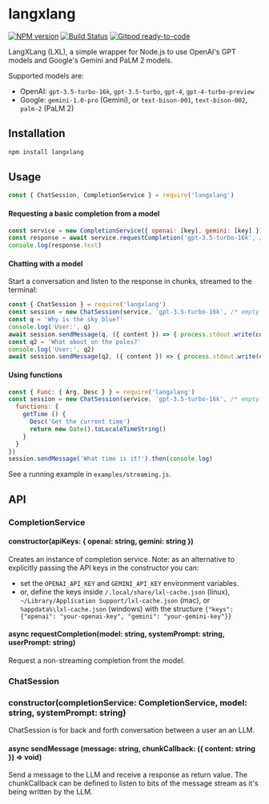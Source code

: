 # langxlang
[![NPM version](https://img.shields.io/npm/v/langxlang.svg)](http://npmjs.com/package/langxlang)
[![Build Status](https://github.com/extremeheat/LXL/actions/workflows/ci.yml/badge.svg)](https://github.com/extremeheat/LXL/actions/workflows/)
[![Gitpod ready-to-code](https://img.shields.io/badge/Gitpod-ready--to--code-blue?logo=gitpod)](https://gitpod.io/#https://github.com/extremeheat/LXL)

LangXLang (LXL), a simple wrapper for Node.js to use OpenAI's GPT models and Google's Gemini and PaLM 2 models.

Supported models are:
* OpenAI: `gpt-3.5-turbo-16k`, `gpt-3.5-turbo`, `gpt-4`, `gpt-4-turbo-preview`
* Google: `gemini-1.0-pro` (Gemini), or `text-bison-001`, `text-bison-002`, `palm-2` (PaLM 2)

## Installation
```sh
npm install langxlang
```

## Usage

```js
const { ChatSession, CompletionService } = require('langxlang')
```

#### Requesting a basic completion from a model

```js
const service = new CompletionService({ openai: [key], gemini: [key] })
const response = await service.requestCompletion('gpt-3.5-turbo-16k', /* empty system prompt */, 'Tell me about yourself')
console.log(response.text)
```

#### Chatting with a model

Start a conversation and listen to the response in chunks, streamed to the terminal:

```js
const { ChatSession } = require('langxlang')
const session = new ChatSession(service, 'gpt-3.5-turbo-16k', /* empty system prompt */ '')
const q = 'Why is the sky blue?'
console.log('User:', q)
await session.sendMessage(q, ({ content }) => { process.stdout.write(content) })
const q2 = 'What about on the poles?'
console.log('User:', q2)
await session.sendMessage(q2, ({ content }) => { process.stdout.write(content) })
```

#### Using functions
```js
const { Func: { Arg, Desc } } = require('langxlang')
const session = new ChatSession(service, 'gpt-3.5-turbo-16k', /* empty system prompt */ '', {
  functions: {
    getTime () {
      Desc('Get the current time')
      return new Date().toLocaleTimeString()
    }
  }
})
session.sendMessage('What time is it?').then(console.log)
```

See a running example in `examples/streaming.js`.

## API

### CompletionService

#### constructor(apiKeys: { openai: string, gemini: string })

Creates an instance of completion service.
Note: as an alternative to explicitly passing the API keys in the constructor you can: 
* set the `OPENAI_API_KEY` and `GEMINI_API_KEY` environment variables.
* or, define the keys inside `/.local/share/lxl-cache.json` (linux), `~/Library/Application Support/lxl-cache.json` (mac), or `%appdata%\lxl-cache.json` (windows) with the structure
`{"keys": {"openai": "your-openai-key", "gemini": "your-gemini-key"}}`

#### async requestCompletion(model: string, systemPrompt: string, userPrompt: string)

Request a non-streaming completion from the model.

### ChatSession

### constructor(completionService: CompletionService, model: string, systemPrompt: string)

ChatSession is for back and forth conversation between a user an an LLM.

#### async sendMessage (message: string, chunkCallback: ({ content: string }) => void)

Send a message to the LLM and receive a response as return value. The chunkCallback
can be defined to listen to bits of the message stream as it's being written by the LLM.
